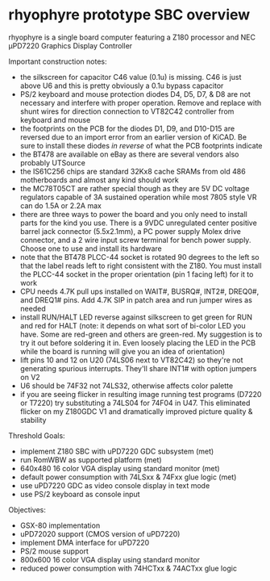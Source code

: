 # rhyophyre prototype SBC overview

rhyophyre is a single board computer featuring a Z180 processor and NEC µPD7220 Graphics Display Controller

Important construction notes:
- the silkscreen for capacitor C46 value (0.1u) is missing.  C46 is just above U6 and this is pretty obviously a 0.1u bypass capacitor
- PS/2 keyboard and mouse protection diodes D4, D5, D7, & D8 are not necessary and interfere with proper operation.  Remove and replace with shunt wires for direction connection to VT82C42 controller from keyboard and mouse
- the footprints on the PCB for the diodes D1, D9, and D10-D15 are reversed due to an import error from an earlier version of KiCAD.  Be sure to install these diodes *in reverse* of what the PCB footprints indicate
- the BT478 are available on eBay as there are several vendors also probably UTSource
- the IS61C256 chips are standard 32Kx8 cache SRAMs from old 486 motherboards and almost any kind should work
- the MC78T05CT are rather special though as they are 5V DC voltage regulators capable of 3A sustained operation while most 7805 style VR can do 1.5A or 2.2A max
- there are three ways to power the board and you only need to install parts for the kind you use.  There is a 9VDC unregulated center positive barrel jack connector (5.5x2.1mm), a PC power supply Molex drive connector, and a 2 wire input screw terminal for bench power supply.  Choose one to use and install its hardware
- note that the BT478 PLCC-44 socket is rotated 90 degrees to the left so that the label reads left to right consistent with the Z180.  You must install the PLCC-44 socket in the proper orientation (pin 1 facing left) for it to work
- CPU needs 4.7K pull ups installed on WAIT#, BUSRQ#, INT2#, DREQ0#, and DREQ1# pins.  Add 4.7K SIP in patch area and run jumper wires as needed
- install RUN/HALT LED reverse against silkscreen to get green for RUN and red for HALT (note: it depends on what sort of bi-color LED you have.  Some are red-green and others are green-red.  My suggestion is to try it out before soldering it in.  Even loosely placing the LED in the PCB while the board is running will give you an idea of orientation)
- lift pins 10 and 12 on U20 (74LS06 next to VT82C42) so they're not generating spurious interrupts.  They'll share INT1# with option jumpers on V2
- U6 should be 74F32 not 74LS32, otherwise affects color palette
- if you are seeing flicker in resulting image running test programs (D7220 or T7220) try substituting a 74LS04 for 74F04 in U47.  This eliminated flicker on my Z180GDC V1 and dramatically improved picture quality & stability



Threshold Goals:
- implement Z180 SBC with uPD7220 GDC subsystem (met)
- run RomWBW as supported platform (met)
- 640x480 16 color VGA display using standard monitor (met)
- default power consumption with 74LSxx & 74Fxx glue logic (met)
- use uPD7220 GDC as video console display in text mode
- use PS/2 keyboard as console input


Objectives:
- GSX-80 implementation
- uPD72020 support (CMOS version of uPD7220)
- implement DMA interface for uPD7220
- PS/2 mouse support
- 800x600 16 color VGA display using standard monitor
- reduced power consumption with 74HCTxx & 74ACTxx glue logic
